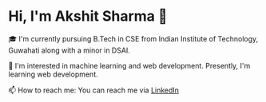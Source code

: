 # Hi, I'm Akshit Sharma 👋

🎓 I'm currently pursuing B.Tech in CSE from Indian Institute of Technology, Guwahati along with a minor in DSAI.

👀 I'm interested in machine learning and web development. Presently, I'm learning web development.


📫 How to reach me: You can reach me via <a href="https://www.linkedin.com/in/akshitsharma1/">LinkedIn</a>
